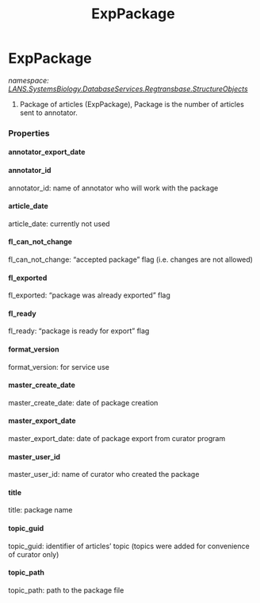﻿---
title: ExpPackage
---

# ExpPackage
_namespace: [LANS.SystemsBiology.DatabaseServices.Regtransbase.StructureObjects](N-LANS.SystemsBiology.DatabaseServices.Regtransbase.StructureObjects.html)_

1. Package of articles (ExpPackage), Package is the number of articles sent to annotator.



### Properties

#### annotator_export_date

#### annotator_id
annotator_id: name of annotator who will work with the package
#### article_date
article_date: currently not used
#### fl_can_not_change
fl_can_not_change: “accepted package” flag (i.e. changes are not allowed)
#### fl_exported
fl_exported: “package was already exported” flag
#### fl_ready
fl_ready: “package is ready for export” flag
#### format_version
format_version: for service use
#### master_create_date
master_create_date: date of package creation
#### master_export_date
master_export_date: date of package export from curator program
#### master_user_id
master_user_id: name of curator who created the package
#### title
title: package name
#### topic_guid
topic_guid: identifier of articles’ topic (topics were added for convenience of curator only)
#### topic_path
topic_path: path to the package file

